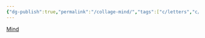 ```yaml
---
{"dg-publish":true,"permalink":"/collage-mind/","tags":["c/letters","c/flat-background","c/flower","c/vase","c/blue","c/purple","c/YT","c/SG"],"created":"2024-01-02T19:56:00.910-05:00","updated":"2024-01-04T18:25:15.887-05:00"}
---
```



[Mind](https://www.instagram.com/p/CDSQU7shVJC/)
